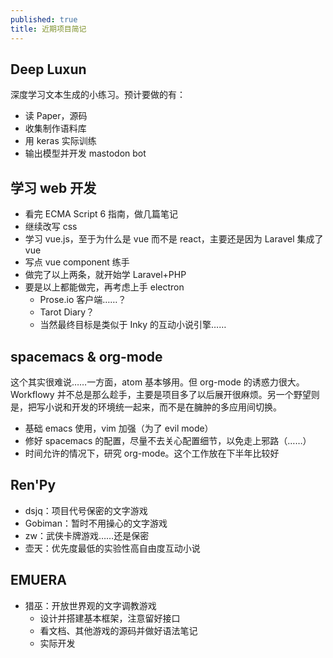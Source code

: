 ```yaml
---
published: true
title: 近期项目简记
---
```

## Deep Luxun

深度学习文本生成的小练习。预计要做的有：
- 读 Paper，源码
- 收集制作语料库
- 用 keras 实际训练
- 输出模型并开发 mastodon bot

## 学习 web 开发

- 看完 ECMA Script 6 指南，做几篇笔记
- 继续改写 css
- 学习 vue.js，至于为什么是 vue 而不是 react，主要还是因为 Laravel 集成了 vue
- 写点 vue component 练手
- 做完了以上两条，就开始学 Laravel+PHP
- 要是以上都能做完，再考虑上手 electron
	- Prose.io 客户端……？
    - Tarot Diary？
    - 当然最终目标是类似于 Inky 的互动小说引擎……

## spacemacs & org-mode

这个其实很难说……一方面，atom 基本够用。但 org-mode 的诱惑力很大。Workflowy 并不总是那么趁手，主要是项目多了以后展开很麻烦。另一个野望则是，把写小说和开发的环境统一起来，而不是在臃肿的多应用间切换。

- 基础 emacs 使用，vim 加强（为了 evil mode）
- 修好 spacemacs 的配置，尽量不去关心配置细节，以免走上邪路（……）
- 时间允许的情况下，研究 org-mode。这个工作放在下半年比较好

## Ren'Py

- dsjq：项目代号保密的文字游戏
- Gobiman：暂时不用操心的文字游戏
- zw：武侠卡牌游戏……还是保密
- 壶天：优先度最低的实验性高自由度互动小说

## EMUERA

- 猎巫：开放世界观的文字调教游戏
	- 设计并搭建基本框架，注意留好接口
    - 看文档、其他游戏的源码并做好语法笔记
    - 实际开发
